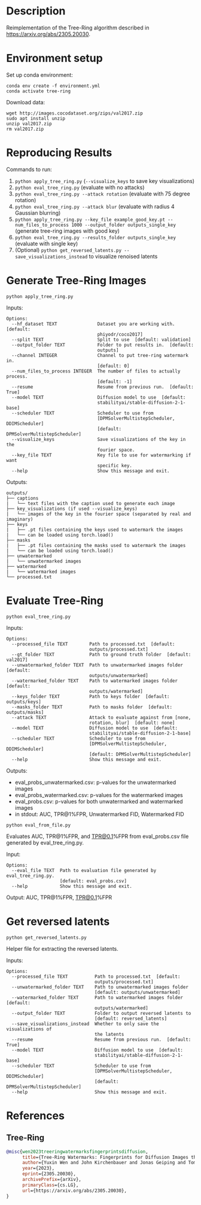 # Description
Reimplementation of the Tree-Ring algorithm described in https://arxiv.org/abs/2305.20030.

# Environment setup
Set up conda environment:

```
conda env create -f environment.yml
conda activate tree-ring
```

Download data:

```
wget http://images.cocodataset.org/zips/val2017.zip
sudo apt install unzip
unzip val2017.zip
rm val2017.zip
```

# Reproducing Results

Commands to run:
 1. `python apply_tree_ring.py` (`--visualize_keys` to save key visualizations)
 2. `python eval_tree_ring.py` (evaluate with no attacks)
 3. `python eval_tree_ring.py --attack rotation` (evaluate with 75 degree rotation)
 4. `python eval_tree_ring.py --attack blur` (evaluate with radius 4 Gaussian blurring)
 5. `python apply_tree_ring.py --key_file example_good_key.pt --num_files_to_process 1000 --output_folder outputs_single_key` (generate tree-ring images with good key)
 6. `python eval_tree_ring.py --results_folder outputs_single_key` (evaluate with single key)
 7. (Optional) `python get_reversed_latents.py --save_visualizations_instead` to visualize renoised latents

# Generate Tree-Ring Images
```python apply_tree_ring.py```

Inputs:
```
Options:
  --hf_dataset TEXT               Dataset you are working with.  [default:
                                  phiyodr/coco2017]
  --split TEXT                    Split to use  [default: validation]
  --output_folder TEXT            Folder to put results in.  [default:
                                  outputs]
  --channel INTEGER               Channel to put tree-ring watermark in.
                                  [default: 0]
  --num_files_to_process INTEGER  The number of files to actually process.
                                  [default: -1]
  --resume                        Resume from previous run.  [default: True]
  --model TEXT                    Diffusion model to use  [default:
                                  stabilityai/stable-diffusion-2-1-base]
  --scheduler TEXT                Scheduler to use from
                                  [DPMSolverMultistepScheduler, DDIMScheduler]
                                  [default: DPMSolverMultistepScheduler]
  --visualize_keys                Save visualizations of the key in the
                                  fourier space.
  --key_file TEXT                 Key file to use for watermarking if want
                                  specific key.
  --help                          Show this message and exit.
```

Outputs:
```
outputs/
├── captions
|   └── text files with the caption used to generate each image
├── key_visualizations (if used --visualize_keys)
|   └── images of the key in the fourier space (separated by real and imaginary)
├── keys
|   ├── .pt files containing the keys used to watermark the images
|   └── can be loaded using torch.load()
├── masks
|   ├── .pt files containing the masks used to watermark the images
|   └── can be loaded using torch.load()
├── unwatermarked
|   └── unwatermarked images
├── watermarked
|   └── watermarked images
└── processed.txt
```

# Evaluate Tree-Ring
```python eval_tree_ring.py```

Inputs:
```
Options:
  --processed_file TEXT        Path to processed.txt  [default:
                               outputs/processed.txt]
  --gt_folder TEXT             Path to ground truth folder  [default: val2017]
  --unwatermarked_folder TEXT  Path to unwatermarked images folder  [default:
                               outputs/unwatermarked]
  --watermarked_folder TEXT    Path to watermarked images folder  [default:
                               outputs/watermarked]
  --keys_folder TEXT           Path to keys folder  [default: outputs/keys]
  --masks_folder TEXT          Path to masks folder  [default: outputs/masks]
  --attack TEXT                Attack to evaluate against from [none,
                               rotation, blur]  [default: none]
  --model TEXT                 Diffusion model to use  [default:
                               stabilityai/stable-diffusion-2-1-base]
  --scheduler TEXT             Scheduler to use from
                               [DPMSolverMultistepScheduler, DDIMScheduler]
                               [default: DPMSolverMultistepScheduler]
  --help                       Show this message and exit.
```

Outputs:
 - eval_probs_unwatermarked.csv: p-values for the unwatermarked images
 - eval_probs_watermarked.csv: p-values for the watermarked images
 - eval_probs.csv: p-values for both unwatermarked and watermarked images
 - in stdout: AUC, TPR@1%FPR, Unwatermarked FID, Watermarked FID

```python eval_from_file.py```

Evaluates AUC, TPR@1%FPR, and TPR@0.1%FPR from eval_probs.csv file generated by eval_tree_ring.py.

Input:
```
Options:
  --eval_file TEXT  Path to evaluation file generated by eval_tree_ring.py.
                    [default: eval_probs.csv]
  --help            Show this message and exit.
```

Output: AUC, TPR@1%FPR, TPR@0.1%FPR

# Get reversed latents
```python get_reversed_latents.py```

Helper file for extracting the reversed latents.

Inputs:
```
Options:
  --processed_file TEXT          Path to processed.txt  [default:
                                 outputs/processed.txt]
  --unwatermarked_folder TEXT    Path to unwatermarked images folder
                                 [default: outputs/unwatermarked]
  --watermarked_folder TEXT      Path to watermarked images folder  [default:
                                 outputs/watermarked]
  --output_folder TEXT           Folder to output reversed latents to
                                 [default: reversed_latents]
  --save_visualizations_instead  Whether to only save the visualizations of
                                 the latents
  --resume                       Resume from previous run.  [default: True]
  --model TEXT                   Diffusion model to use  [default:
                                 stabilityai/stable-diffusion-2-1-base]
  --scheduler TEXT               Scheduler to use from
                                 [DPMSolverMultistepScheduler, DDIMScheduler]
                                 [default: DPMSolverMultistepScheduler]
  --help                         Show this message and exit.
```

# References
## Tree-Ring
```bibtex
@misc{wen2023treeringwatermarksfingerprintsdiffusion,
      title={Tree-Ring Watermarks: Fingerprints for Diffusion Images that are Invisible and Robust}, 
      author={Yuxin Wen and John Kirchenbauer and Jonas Geiping and Tom Goldstein},
      year={2023},
      eprint={2305.20030},
      archivePrefix={arXiv},
      primaryClass={cs.LG},
      url={https://arxiv.org/abs/2305.20030}, 
}
```
